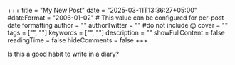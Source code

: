 +++
title = "My New Post"
date = "2025-03-11T13:36:27+05:00"
#dateFormat = "2006-01-02" # This value can be configured for per-post date formatting
author = ""
authorTwitter = "" #do not include @
cover = ""
tags = ["", ""]
keywords = ["", ""]
description = ""
showFullContent = false
readingTime = false
hideComments = false
+++

Is this a good habit to write in a diary?
